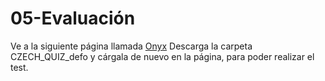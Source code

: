 # 05-Evaluación

[1]:<https://www.onyx-editor.com/onyxeditor/editor?1&selectedTab=repo>
Ve a la siguiente página llamada [Onyx][1]
Descarga la carpeta CZECH_QUIZ_defo y cárgala de nuevo en la página, para poder realizar el test.
